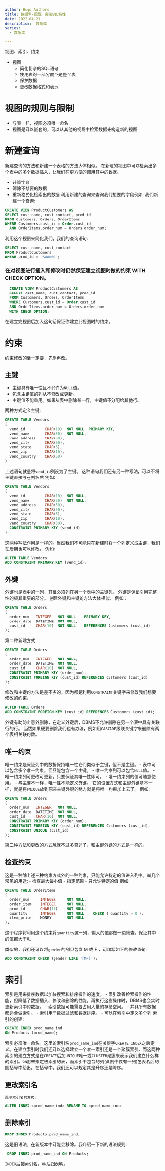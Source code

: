 ```yaml
---
author: Hugo Authors
title: 数据库-视图，高级SQL特性
date: 2022-04-21
description:  数据库
series:
  - 数据库

---
```

视图、索引、约束

- 视图
  - 简化复杂的SQL语句
  - 使用表的一部分而不是整个表
  - 保护数据
  - 更改数据格式和表示 

<!--more-->
# 视图的规则与限制
  - 与表一样，视图必须唯一命名
  - 视图是可以嵌套的，可以从其他的视图中检索数据来构造新的视图

# 新建查询
 新建查询的方法和新建一个表格的方法大体相似。
 在新建的视图中可以检索出多个表中的多个数据插入，让我们在更方便的调用其中的数据。
   - 计算字段
   - 筛除不想要的数据
   - 重新格式化检索出的数据
 利用新建的查询来查询我们想要的字段例如:
 我们新建一个查询:
 ```sql
 CREATE VIEW ProductCustomers AS
 SELECT cust_name, cust_contact, prod_id
 FROM Customers, Orders, OrderItems
 WHERE Customers.cust_id = Order.cust_id
   AND OrderItems.order_num = Orders.order_num;
 ```
 利用这个视图来简化我们，我们的查询语句:
 ```sql
 SELECT cust_name, cust_contact
 FROM ProductCustomers
 WHERE prod_id = 'RGAN01';
 ```
 ### 在对视图进行插入和修改时仍然保证建立视图时做的约束   WITH CHECK OPTION。

  ```sql
    CREATE VIEW ProductCustomers AS
    SELECT cust_name, cust_contact, prod_id
    FROM Customers, Orders, OrderItems
    WHERE Customers.cust_id = Order.cust_id
    AND OrderItems.order_num = Orders.order_num
    WITH CHECK OPTION;
  ```
  在建立完视图后加入这句话保证你建立此视图时的约束。


# 约束

 约束修改的话一定要，先删再改。

 ## 主键
   - 主键具有唯一性且不允许为`NULL`值。
   - 包含主键值的列从不修改或更新。
   - 主键值不能重用。如果从表中删除某一行，主键值不分配给其他行。

   两种方式定义主键:
   ```sql
   CREATE TABLE Vendors
   (
     vend_id         CHAR(10)  NOT NULL  PRIMARY KEY,
     vend_name       CHAR(50)  NOT NULL,
     vend_address    CHAR(50),
     vend_city       CHAR(50),
     vend_state      CHAR(5),
     vend_zip        CHAR(10),
     vend_country    CHAR(50)
   )
   ```
   上述语句就是将`vend_id`列设为了主键。
   这种语句我们还有另一种写法，可以不将主键直接写在列名后
   例如:
   ```sql
   CREATE TABLE Vendors
   (
     vend_id         CHAR(10)  NOT NULL,
     vend_name       CHAR(50)  NOT NULL,
     vend_address    CHAR(50),
     vend_city       CHAR(50),
     vend_state      CHAR(5),
     vend_zip        CHAR(10),
     vend_country    CHAR(50),
     CONSTRAINT PRIMARY KEY (vend_id)
   )
   ```
   这两种写法作用是一样的。当然我们不可能只在新建时将一个列定义成主键，我们在后期也可以修改。
   例如:
   ```sql
   ALTER TABLE Vendors
   ADD CONSTRAINT PRIMARY KEY (vend_id);
   ```

 ## 外键
   外键也是表中的一列，其值必须列在另一个表中的主键列。
   外键是保证引用完整性的极其重要的部分。
   创建外键和主键的方法大体相似。
   例如：
   ```sql
   CREATE TABLE Orders
   (
     order_num   INTEGER   NOT NULL    PRIMARY KEY,
     order_date  DATETIME  NOT NULL,
     cust_id     CHAR(10)  NOT NULL    REFERENCES Customers (cust_id)
   );
   ```
   第二种新建方式
   ```sql
   CREATE TABLE Orders
   (
     order_num   INTEGER   NOT NULL,
     order_date  DATETIME  NOT NULL,
     cust_id     CHAR(10)  NOT NULL,
     CONSTRAINT PRIMARY KEY (order_num),
     CONSTRAINT FOREIGN KEY (cust_id) REFERENCES Customers (cust_id)
   );
   ```
   修改和主键的方法是差不多的，因为都是利用`CONSTRAINT`关键字来修改我们想要修改的约束。
   ```sql
   ALTER TABLE Orders
   ADD CONSTRAINT FOREIGN KEY (cust_id) REFERENCES Customers (cust_id);
   ```
   外键有助防止意外删除，在定义外键后，DBMS不允许删除在另一个表中具有关联行的行。
   当然如果硬要删除我们也有办法，例如用`CASCADE`级联关键字来删除有两个表相关联的数。


 ## 唯一约束
   唯一约束是保证列中的数据保持唯一性它们类似于主键，但不是主键。
     - 表中可以包含多个唯一约束，但只能包含一个主键。
     - 唯一约束列可以包含`NULL`值。
     - 唯一约束列可更改可更新，只要保证其唯一性即可。
     - 唯一约束列的值可随意使用。
     - 与主键不一样，唯一性不能定义外键。
   它的设置方式和主键外键基本一样，就是将`UNIQUE`放到原来主键外键的地方就是将唯一约束加上去了。
   例如:
   ```sql
   CREATE TABLE Orders
   (
     order_num   INTEGER   NOT NULL,
     order_date  DATETIME  NOT NULL,
     cust_id     CHAR(10)  NOT NULL,
     CONSTRAINT PRIMARY KEY (order_num),
     CONSTRAINT FOREIGN KEY (cust_id) REFERENCES Customers (cust_id),
     CONSTRAINT UNIQUE (cust_id)
   );
   ```
   第二种方法和更改的方式我就不过多赘述了，和主键外键的方式是一样的。

 ## 检查约束
   这是一种除上述三种约束方式外的一种约束，只能允许特定的值进入列中。举几个常见的用途:
     - 检查最大最小值
     - 指定范围
     - 只允许特定的值
   例如:
   ```sql
   CREATE TABLE OrderItems
   (
     order_num     INTEGER     NOT NULL,
     order_item    INTEGER     NOT NULL,
     prod_id       CHAR(10)    NOT NULL,
     quantity      INTEGER     NOT NULL    CHECK ( quantity > 0 ),
     item_price    MONEY       NOT NULL
   );
   ```
   这个程序将利用这个约束将`quantity`这一列，输入的值都做一边筛查，保证其中的值都大于0。

   类似的，我们还可以将`gender`的列只包含 M 或 F ，可编写如下的修改语句:
   ```sql
   ADD CONSTRAINT CHECK (gender LIKE '[MF]');
   ```



# 索引
  索引是用来排序数据以加快搜索和排序操作的速度。
    - 索引改善检索操作的性能，但降低了数据插入、修改和删除的性能。再执行这些操作时，DBMS也会实时更新索引中的数据。
    - 索引数据可能需要占用大量的存储空间。
    - 并非所有数据都适合做索引。
    - 索引用于数据过滤和数据排序。
    - 可以在索引中定义多个列
  索引的创建:
  ```sql
  CREATE INDEX prod_name_ind
  ON Products (prod_name);
  ```
  索引必须唯一命名。这里的索引名`prod_name_ind`在关键字`CREATE INDEX`之后定义。在建立索引时我们还可以选择建立一个唯一索引还是一个聚簇索引，而这两种索引的建立方式是在`CREATE`后加`UNIQUE`唯一或`CLUSTER`聚簇来表示我们建立什么样的索引。`ON`用来指定被索引的表，而索引中包含的列(此例中仅有一列)在表名后的圆括号中给出。在括号中，我们还可以规定其是升序还是降序。

  ## 更改索引名
    更改索引名的方式:
   ```sql
   ALTER INDEX <prod_name_ind> RENAME TO <prod_name_inc>
   ```

  ## 删除索引
   ```sql
   DROP INDEX Products.prod_name_ind;
   ```
   这是旧语法，在新版本中可能会移除。我介绍一下新的语法规则:
   ```sql
    DROP INDEX prod_name_ind ON Products;
   ```
   `INDEX`后接索引名，`ON`后跟表明。